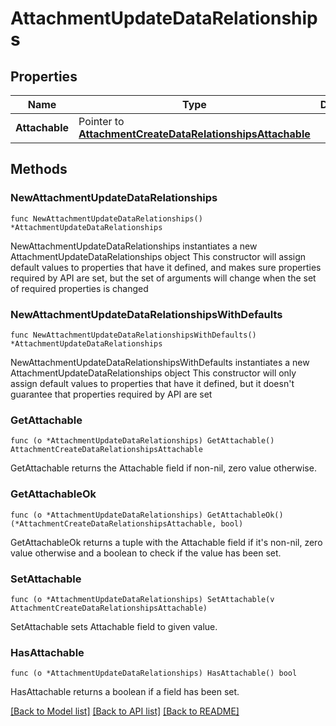 # AttachmentUpdateDataRelationships

## Properties

Name | Type | Description | Notes
------------ | ------------- | ------------- | -------------
**Attachable** | Pointer to [**AttachmentCreateDataRelationshipsAttachable**](AttachmentCreateDataRelationshipsAttachable.md) |  | [optional] 

## Methods

### NewAttachmentUpdateDataRelationships

`func NewAttachmentUpdateDataRelationships() *AttachmentUpdateDataRelationships`

NewAttachmentUpdateDataRelationships instantiates a new AttachmentUpdateDataRelationships object
This constructor will assign default values to properties that have it defined,
and makes sure properties required by API are set, but the set of arguments
will change when the set of required properties is changed

### NewAttachmentUpdateDataRelationshipsWithDefaults

`func NewAttachmentUpdateDataRelationshipsWithDefaults() *AttachmentUpdateDataRelationships`

NewAttachmentUpdateDataRelationshipsWithDefaults instantiates a new AttachmentUpdateDataRelationships object
This constructor will only assign default values to properties that have it defined,
but it doesn't guarantee that properties required by API are set

### GetAttachable

`func (o *AttachmentUpdateDataRelationships) GetAttachable() AttachmentCreateDataRelationshipsAttachable`

GetAttachable returns the Attachable field if non-nil, zero value otherwise.

### GetAttachableOk

`func (o *AttachmentUpdateDataRelationships) GetAttachableOk() (*AttachmentCreateDataRelationshipsAttachable, bool)`

GetAttachableOk returns a tuple with the Attachable field if it's non-nil, zero value otherwise
and a boolean to check if the value has been set.

### SetAttachable

`func (o *AttachmentUpdateDataRelationships) SetAttachable(v AttachmentCreateDataRelationshipsAttachable)`

SetAttachable sets Attachable field to given value.

### HasAttachable

`func (o *AttachmentUpdateDataRelationships) HasAttachable() bool`

HasAttachable returns a boolean if a field has been set.


[[Back to Model list]](../README.md#documentation-for-models) [[Back to API list]](../README.md#documentation-for-api-endpoints) [[Back to README]](../README.md)


